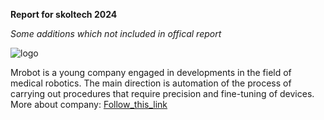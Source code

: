 **Report for skoltech 2024**

*Some additions which not included in offical report*

![logo](https://static.tildacdn.com/tild6366-6232-4433-a461-646332346562/logomrobot.png)

Mrobot is a young company engaged in developments in the field of medical robotics. The main direction is automation of the process of carrying out procedures that require precision and fine-tuning of devices. More about company: [Follow_this_link](http://mrobots.ru/)
